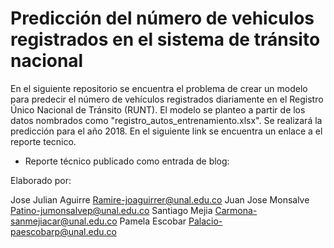 # Predicción del número de vehiculos registrados en el sistema de tránsito nacional
En el siguiente repositorio se encuentra el  problema de crear un modelo para predecir el número de vehículos registrados diariamente en el Registro Único Nacional de Tránsito (RUNT). El modelo se planteo a partir de los datos nombrados como "registro_autos_entrenamiento.xlsx". Se realizará la predicción para el año 2018. En el siguiente link se encuentra un enlace a el reporte tecnico.

- Reporte técnico publicado como entrada de blog:

Elaborado por:

Jose Julian Aguirre Ramire-joaguirrer@unal.edu.co
Juan Jose Monsalve Patino-jumonsalvep@unal.edu.co
Santiago Mejia Carmona-sanmejiacar@unal.edu.co
Pamela Escobar Palacio-paescobarp@unal.edu.co
